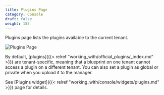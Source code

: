 ```yaml
---
title: Plugins Page
category: Console
draft: false
weight: 155
---
```


Plugins page lists the plugins available to the current tenant.

![Plugins Page]( /images/ui/pages/plugins-page.png )

By default, [plugins]({{< relref "working_with/official_plugins/_index.md" >}}) are tenant-specific, meaning that a blueprint on one tenant cannot access a plugin on a different tenant. You can also set a plugin as global or private when you upload it to the manager.

See [Plugins widget]({{< relref "working_with/console/widgets/plugins.md" >}}) page for details.
